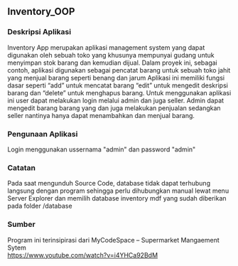 ## Inventory_OOP

### Deskripsi Aplikasi
Inventory App merupakan aplikasi management system yang dapat digunakan oleh sebuah toko yang khusunya mempunyai gudang untuk menyimpan stok barang dan kemudian dijual. Dalam proyek ini, sebagai contoh, aplikasi digunakan sebagai pencatat barang untuk sebuah toko jahit yang menjual barang seperti benang dan jarum
Aplikasi ini memiliki fungsi dasar seperti “add” untuk mencatat barang “edit” untuk mengedit deskripsi barang dan “delete” untuk menghapus barang. Untuk menggunakan aplikasi ini user dapat melakukan login melalui admin dan juga seller. Admin dapat mengedit barang barang yang dan juga melakukan penjualan sedangkan seller nantinya hanya dapat menambahkan dan menjual barang.

### Pengunaan Aplikasi
Login menggunakan ussernama "admin" dan password "admin"

### Catatan
Pada saat mengunduh Source Code, database tidak dapat terhubung langsung dengan program sehingga perlu dihubungkan manual lewat menu Server Explorer dan memilih database inventory mdf yang sudah diberikan pada folder /database 

### Sumber
Program ini terinsipirasi dari MyCodeSpace – Supermarket Mangaement Sytem <br>
https://www.youtube.com/watch?v=i4YHCa92BdM
